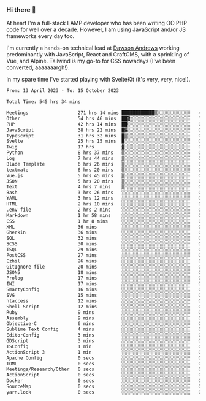 ### Hi there 👋

<!--
**JamesNock/JamesNock** is a ✨ _special_ ✨ repository because its `README.md` (this file) appears on your GitHub profile.

Here are some ideas to get you started:

- 🔭 I’m currently working on ...
- 🌱 I’m currently learning ...
- 👯 I’m looking to collaborate on ...
- 🤔 I’m looking for help with ...
- 💬 Ask me about ...
- 📫 How to reach me: ...
- 😄 Pronouns: ...
- ⚡ Fun fact: ...
-->
At heart I'm a full-stack LAMP developer who has been writing OO PHP code for well over a decade. However, I am using JavaScript and/or JS frameworks every day too.

I'm currently a hands-on technical lead at [Dawson Andrews](https://www.dawsonandrews.com/) working predominantly with JavaScript, React and CraftCMS, with a sprinkling of Vue, and Alpine. Tailwind is my go-to for CSS nowadays (I've been converted, aaaaaaargh!).

In my spare time I've started playing with SvelteKit (it's very, very, nice!).

<!--START_SECTION:waka-->

```txt
From: 13 April 2023 - To: 15 October 2023

Total Time: 545 hrs 34 mins

Meetings                  271 hrs 14 mins ████████████▒░░░░░░░░░░░░   49.74 %
Other                     54 hrs 46 mins  ██▓░░░░░░░░░░░░░░░░░░░░░░   10.05 %
PHP                       42 hrs 14 mins  ██░░░░░░░░░░░░░░░░░░░░░░░   07.75 %
JavaScript                38 hrs 22 mins  █▓░░░░░░░░░░░░░░░░░░░░░░░   07.04 %
TypeScript                31 hrs 32 mins  █▒░░░░░░░░░░░░░░░░░░░░░░░   05.78 %
Svelte                    25 hrs 15 mins  █░░░░░░░░░░░░░░░░░░░░░░░░   04.63 %
Twig                      17 hrs          ▓░░░░░░░░░░░░░░░░░░░░░░░░   03.12 %
Python                    8 hrs 37 mins   ▒░░░░░░░░░░░░░░░░░░░░░░░░   01.58 %
Log                       7 hrs 44 mins   ▒░░░░░░░░░░░░░░░░░░░░░░░░   01.42 %
Blade Template            6 hrs 26 mins   ▒░░░░░░░░░░░░░░░░░░░░░░░░   01.18 %
textmate                  6 hrs 20 mins   ▒░░░░░░░░░░░░░░░░░░░░░░░░   01.16 %
Vue.js                    5 hrs 45 mins   ▒░░░░░░░░░░░░░░░░░░░░░░░░   01.05 %
JSON                      5 hrs 20 mins   ▒░░░░░░░░░░░░░░░░░░░░░░░░   00.98 %
Text                      4 hrs 7 mins    ▒░░░░░░░░░░░░░░░░░░░░░░░░   00.76 %
Bash                      3 hrs 26 mins   ░░░░░░░░░░░░░░░░░░░░░░░░░   00.63 %
YAML                      3 hrs 12 mins   ░░░░░░░░░░░░░░░░░░░░░░░░░   00.59 %
HTML                      2 hrs 10 mins   ░░░░░░░░░░░░░░░░░░░░░░░░░   00.40 %
.env file                 2 hrs 2 mins    ░░░░░░░░░░░░░░░░░░░░░░░░░   00.37 %
Markdown                  1 hr 58 mins    ░░░░░░░░░░░░░░░░░░░░░░░░░   00.36 %
CSS                       1 hr 8 mins     ░░░░░░░░░░░░░░░░░░░░░░░░░   00.21 %
XML                       36 mins         ░░░░░░░░░░░░░░░░░░░░░░░░░   00.11 %
Gherkin                   36 mins         ░░░░░░░░░░░░░░░░░░░░░░░░░   00.11 %
SQL                       32 mins         ░░░░░░░░░░░░░░░░░░░░░░░░░   00.10 %
SCSS                      30 mins         ░░░░░░░░░░░░░░░░░░░░░░░░░   00.09 %
TSQL                      29 mins         ░░░░░░░░░░░░░░░░░░░░░░░░░   00.09 %
PostCSS                   27 mins         ░░░░░░░░░░░░░░░░░░░░░░░░░   00.09 %
Ezhil                     26 mins         ░░░░░░░░░░░░░░░░░░░░░░░░░   00.08 %
GitIgnore file            20 mins         ░░░░░░░░░░░░░░░░░░░░░░░░░   00.06 %
JSON5                     18 mins         ░░░░░░░░░░░░░░░░░░░░░░░░░   00.06 %
Prolog                    17 mins         ░░░░░░░░░░░░░░░░░░░░░░░░░   00.05 %
INI                       17 mins         ░░░░░░░░░░░░░░░░░░░░░░░░░   00.05 %
SmartyConfig              16 mins         ░░░░░░░░░░░░░░░░░░░░░░░░░   00.05 %
SVG                       15 mins         ░░░░░░░░░░░░░░░░░░░░░░░░░   00.05 %
htaccess                  12 mins         ░░░░░░░░░░░░░░░░░░░░░░░░░   00.04 %
Shell Script              12 mins         ░░░░░░░░░░░░░░░░░░░░░░░░░   00.04 %
Ruby                      9 mins          ░░░░░░░░░░░░░░░░░░░░░░░░░   00.03 %
Assembly                  9 mins          ░░░░░░░░░░░░░░░░░░░░░░░░░   00.03 %
Objective-C               6 mins          ░░░░░░░░░░░░░░░░░░░░░░░░░   00.02 %
Sublime Text Config       4 mins          ░░░░░░░░░░░░░░░░░░░░░░░░░   00.01 %
EditorConfig              3 mins          ░░░░░░░░░░░░░░░░░░░░░░░░░   00.01 %
GDScript                  3 mins          ░░░░░░░░░░░░░░░░░░░░░░░░░   00.01 %
TSConfig                  1 min           ░░░░░░░░░░░░░░░░░░░░░░░░░   00.00 %
ActionScript 3            1 min           ░░░░░░░░░░░░░░░░░░░░░░░░░   00.00 %
Apache Config             0 secs          ░░░░░░░░░░░░░░░░░░░░░░░░░   00.00 %
TOML                      0 secs          ░░░░░░░░░░░░░░░░░░░░░░░░░   00.00 %
Meetings/Research/Other   0 secs          ░░░░░░░░░░░░░░░░░░░░░░░░░   00.00 %
ActionScript              0 secs          ░░░░░░░░░░░░░░░░░░░░░░░░░   00.00 %
Docker                    0 secs          ░░░░░░░░░░░░░░░░░░░░░░░░░   00.00 %
SourceMap                 0 secs          ░░░░░░░░░░░░░░░░░░░░░░░░░   00.00 %
yarn.lock                 0 secs          ░░░░░░░░░░░░░░░░░░░░░░░░░   00.00 %
```

<!--END_SECTION:waka-->
